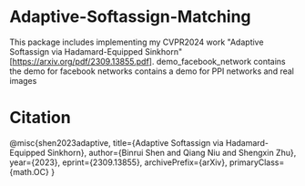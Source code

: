 # Adaptive-Softassign-Matching
This package includes implementing my CVPR2024 work "Adaptive Softassign via Hadamard-Equipped Sinkhorn"[https://arxiv.org/pdf/2309.13855.pdf].
demo_facebook_network contains the demo for facebook networks
contains a demo for PPI networks and real images

# Citation
@misc{shen2023adaptive,
      title={Adaptive Softassign via Hadamard-Equipped Sinkhorn}, 
      author={Binrui Shen and Qiang Niu and Shengxin Zhu},
      year={2023},
      eprint={2309.13855},
      archivePrefix={arXiv},
      primaryClass={math.OC}
}
